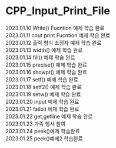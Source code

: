 # CPP_Input_Print_File  
2023.01.10 Write() Fucntion 예제 학습 완료  
2023.01.11 cout print Fucntion 예제 학습 완료  
2023.01.12 출력 형식 조정자 예제 학습 완료  
2023.01.13 width() 예제 학습 완료  
2023.01.14 fill() 예제 학습 완료  
2023.01.15 precise() 예제 학습 완료  
2023.01.16 showpt() 예제 학습 완료  
2023.01.17 setf() 예제 학습 완료  
2023.01.18 setf2() 예제 학습 완료  
2023.01.19 setw() 예제 학습 완료  
2023.01.20 input 예제 학습 완료  
2023.01.21 failbit 예제 학습 완료  
2023.01.22 get,getline 예제 학습 완료  
2023.01.23 가족 행사 참여  
2023.01.24 peek()예제 학습완료  
2023.01.25 peek()예제2 학습완료  